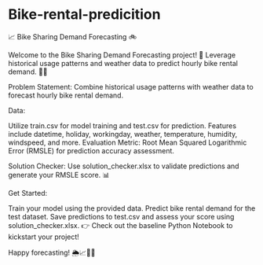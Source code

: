 # Bike-rental-predicition

📈 Bike Sharing Demand Forecasting 🚲

Welcome to the Bike Sharing Demand Forecasting project! 🌟 Leverage historical usage patterns and weather data to predict hourly bike rental demand. 🚴‍♂️

Problem Statement: Combine historical usage patterns with weather data to forecast hourly bike rental demand.

Data:

Utilize train.csv for model training and test.csv for prediction.
Features include datetime, holiday, workingday, weather, temperature, humidity, windspeed, and more.
Evaluation Metric: Root Mean Squared Logarithmic Error (RMSLE) for prediction accuracy assessment.

Solution Checker: Use solution_checker.xlsx to validate predictions and generate your RMSLE score. 📊

Get Started:

Train your model using the provided data.
Predict bike rental demand for the test dataset.
Save predictions to test.csv and assess your score using solution_checker.xlsx.
👉 Check out the baseline Python Notebook to kickstart your project!

Happy forecasting! 🌦️📈🚴‍♀️
